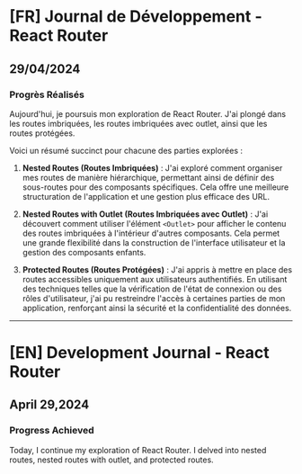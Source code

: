 # [FR] Journal de Développement -React Router

## 29/04/2024

### Progrès Réalisés

Aujourd'hui, je poursuis mon exploration de React Router. J'ai plongé dans les routes imbriquées, les routes imbriquées avec outlet, ainsi que les routes protégées.

Voici un résumé succinct pour chacune des parties explorées :

1. **Nested Routes (Routes Imbriquées)** : J'ai exploré comment organiser mes routes de manière hiérarchique, permettant ainsi de définir des sous-routes pour des composants spécifiques. Cela offre une meilleure structuration de l'application et une gestion plus efficace des URL.

2. **Nested Routes with Outlet (Routes Imbriquées avec Outlet)** : J'ai découvert comment utiliser l'élément `<Outlet>` pour afficher le contenu des routes imbriquées à l'intérieur d'autres composants. Cela permet une grande flexibilité dans la construction de l'interface utilisateur et la gestion des composants enfants.

3. **Protected Routes (Routes Protégées)** : J'ai appris à mettre en place des routes accessibles uniquement aux utilisateurs authentifiés. En utilisant des techniques telles que la vérification de l'état de connexion ou des rôles d'utilisateur, j'ai pu restreindre l'accès à certaines parties de mon application, renforçant ainsi la sécurité et la confidentialité des données.

---

# [EN] Development Journal - React Router

## April 29,2024

### Progress Achieved

Today, I continue my exploration of React Router. I delved into nested routes, nested routes with outlet, and protected routes.
